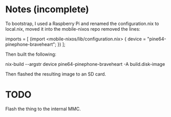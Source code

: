 # Notes (incomplete)

To bootstrap, I used a Raspberry Pi and renamed the configuration.nix to local.nix, moved it into the mobile-nixos repo
removed the lines:

  imports = [
    (import <mobile-nixos/lib/configuration.nix> { device = "pine64-pinephone-braveheart"; })
  ];


Then built the following:

nix-build --argstr device pine64-pinephone-braveheart -A build.disk-image


Then flashed the resulting image to an SD card.

# TODO

Flash the thing to the internal MMC.
